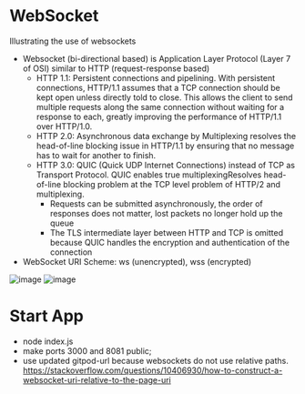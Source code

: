 # WebSocket
Illustrating the use of websockets
- Websocket (bi-directional based) is Application Layer Protocol (Layer 7 of OSI) similar to HTTP (request-response based)
  - HTTP 1.1: Persistent connections and pipelining. With persistent connections, HTTP/1.1 assumes that a TCP connection should be kept open unless directly told to close. This allows the client to send multiple requests along the same connection without waiting for a response to each, greatly improving the performance of HTTP/1.1 over HTTP/1.0.
  - HTTP 2.0: Asynchronous data exchange by Multiplexing resolves the head-of-line blocking issue in HTTP/1.1 by ensuring that no message has to wait for another to finish.
  - HTTP 3.0: QUIC (Quick UDP Internet Connections) instead of TCP as Transport Protocol. QUIC enables true multiplexingResolves head-of-line blocking problem at the TCP level problem of HTTP/2 and multiplexing.
    - Requests can be submitted asynchronously, the order of responses does not matter, lost packets no longer hold up the queue
    - The TLS intermediate layer between HTTP and TCP is omitted because QUIC handles the encryption and authentication of the connection
- WebSocket URI Scheme: ws (unencrypted), wss (encrypted)

![image](https://user-images.githubusercontent.com/35842490/229771035-7db99aa8-f73b-46d2-849d-b2fe5563b833.png)
![image](https://user-images.githubusercontent.com/35842490/229771183-10270a2c-304e-4b08-89be-bc92ae119bf9.png)

# Start App
- node index.js
- make ports 3000 and 8081 public; 
- use updated gitpod-url because websockets do not use relative paths. https://stackoverflow.com/questions/10406930/how-to-construct-a-websocket-uri-relative-to-the-page-uri
